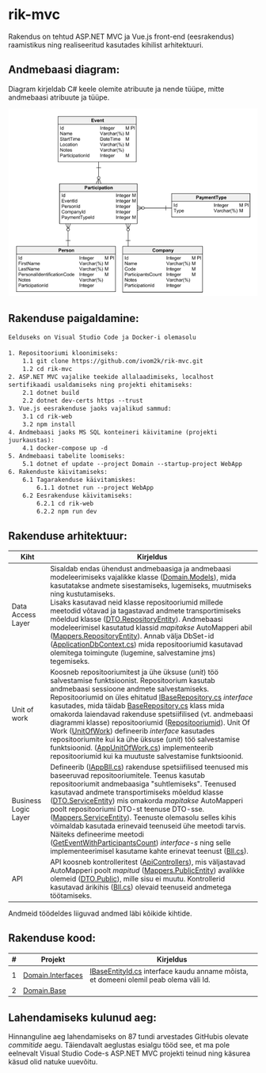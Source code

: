 # rik-mvc

Rakendus on tehtud ASP.NET MVC ja Vue.js front-end (eesrakendus) raamistikus ning realiseeritud kasutades kihilist arhitektuuri.

## Andmebaasi diagram:
Diagram kirjeldab C# keele olemite atribuute ja nende tüüpe, mitte andmebaasi atribuute ja tüüpe.

![ERD](/domain.png "ERD")

## Rakenduse paigaldamine:

    Eelduseks on Visual Studio Code ja Docker-i olemasolu

    1. Repositooriumi kloonimiseks:
        1.1 git clone https://github.com/ivom2k/rik-mvc.git
        1.2 cd rik-mvc
    2. ASP.NET MVC vajalike teekide allalaadimiseks, localhost sertifikaadi usaldamiseks ning projekti ehitamiseks:
        2.1 dotnet build
        2.2 dotnet dev-certs https --trust
    3. Vue.js eesrakenduse jaoks vajalikud sammud:
        3.1 cd rik-web
        3.2 npm install
    4. Andmebaasi jaoks MS SQL konteineri käivitamine (projekti juurkaustas):
        4.1 docker-compose up -d
    5. Andmebaasi tabelite loomiseks:
        5.1 dotnet ef update --project Domain --startup-project WebApp
    6. Rakenduste käivitamiseks:
        6.1 Tagarakenduse käivitamiskes:
            6.1.1 dotnet run --project WebApp
        6.2 Eesrakenduse käivitamiseks:
            6.2.1 cd rik-web
            6.2.2 npm run dev

## Rakenduse arhitektuur:

| Kiht | Kirjeldus |
| --- | ----------- |
| Data Access Layer | Sisaldab endas ühendust andmebaasiga ja andmebaasi modeleerimiseks vajalikke klasse ([Domain.Models](Domain/Models)), mida kasutatakse andmete sisestamiseks, lugemiseks, muutmiseks ning kustutamiseks.<br> Lisaks kasutavad neid klasse repositooriumid millede meetodid võtavad ja tagastavad andmete transportimiseks mõeldud klasse ([DTO.RepositoryEntity](DTO.RepositoryEntity)). Andmebaasi modeleerimisel kasutatud klassid <i>mapitakse</i> AutoMapperi abil ([Mappers.RepositoryEntity](Mappers.RepositoryEntity)). Annab välja DbSet-id ([ApplicationDbContext.cs](Domain/ApplicationDbContext.cs)) mida repositooriumid kasutavad olemitega toimingute (lugemine, salvestamine jms) tegemiseks. |
| Unit of work | Koosneb repositooriumitest ja ühe üksuse (<i>unit</i>) töö salvestamise funktsioonist. Repositoorium kasutab andmebaasi sessioone andmete salvestamiseks.<br> Repositooriumid on üles ehitatud [IBaseRepository.cs](Repositories.Interfaces/IBaseRepository.cs) <i>interface</i> kasutades, mida täidab [BaseRepository.cs](Repositories\BaseRepository.cs) klass mida omakorda laiendavad rakenduse spetsiifilised (vt. andmebaasi diagrammi klasse) repositooriumid ([Repositooriumid](Repositories\App)). Unit Of Work ([UnitOfWork](UnitOfWork\Interfaces)) defineerib <i>interface</i> kasutades repositooriumite kui ka ühe üksuse (<i>unit</i>) töö salvestamise funktsioonid. ([AppUnitOfWork.cs](UnitOfWork\AppUnitOfWork.cs)) implementeerib repositooriumid kui ka muutuste salvestamise funktsioonid. |
| Business Logic Layer | Defineerib ([IAppBll.cs](BLL.Interfaces\App\IAppBll.cs)) rakenduse spetsiifilised teenused mis baseeruvad repositooriumitele. Teenus kasutab repositooriumit andmebaasiga "suhtlemiseks". Teenused kasutavad andmete transportimiseks mõeldud klasse ([DTO.ServiceEntity](DTO.ServiceEntity)) mis omakorda <i>mapitakse</i> AutoMapperi poolt repositooriumi DTO-st teenuse DTO-sse. ([Mappers.ServiceEntity](Mappers.ServiceEntity)). Teenuste olemasolu selles kihis võimaldab kasutada erinevaid teenuseid ühe meetodi tarvis. Näiteks defineerime meetodi ([GetEventWithParticipantsCount](BLL.Interfaces\App\IAppBll.cs)) <i>interface-s</i> ning selle implementeerimisel kasutame kahte erinevat teenust ([Bll.cs](BLL\App\Bll.cs)). |
| API | API koosneb kontrolleritest ([ApiControllers](WebApp\ApiControllers)), mis väljastavad AutoMapperi poolt <i>mapitud</i> ([Mappers.PublicEntity](Mappers.PublicEntity)) avalikke olemeid ([DTO.Public](DTO.Public)), mille sisu ei muutu. Kontrollerid kasutavad ärikihis ([Bll.cs](BLL\App\Bll.cs)) olevaid teenuseid andmetega töötamiseks. |

Andmeid töödeldes liiguvad andmed läbi kõikide kihtide.

## Rakenduse kood:

| # | Projekt | Kirjeldus |
| --- | --- | --- |
| 1 | [Domain.Interfaces](Domain.Interfaces) | [IBaseEntityId.cs](Domain.Interfaces\IBaseEntityId.cs) interface kaudu anname mõista, et domeeni olemil peab olema väli Id. |
| 2 | [Domain.Base](Domain.Base) |  |

## Lahendamiseks kulunud aeg:

Hinnanguline aeg lahendamiseks on 87 tundi arvestades GitHubis olevate <i>commitide</i> aegu. Täiendavalt aeglustas esialgu tööd see, et ma pole eelnevalt Visual Studio Code-s ASP.NET MVC projekti teinud ning käsurea käsud olid natuke uuevõitu.